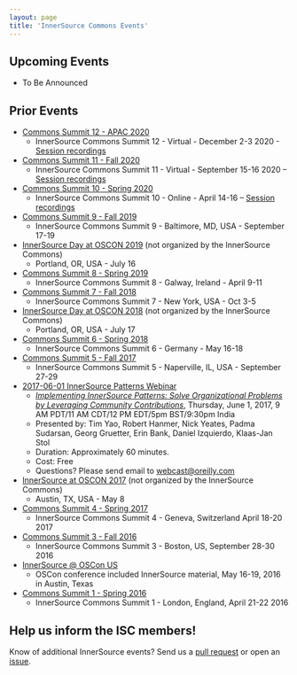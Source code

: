 ```yaml
---
layout: page
title: 'InnerSource Commons Events'
---
```


## Upcoming Events

* To Be Announced

## Prior Events

* [Commons Summit 12 - APAC 2020](isc-apac-dec-2020)
   - InnerSource Commons Summit 12 - Virtual - December 2-3 2020 - [Session recordings](https://www.youtube.com/playlist?list=PLCH-i0B0otNSA4KltJHgcQB6450VI-8pG)
* [Commons Summit 11 - Fall 2020](isc-fall-2020)
   - InnerSource Commons Summit 11 - Virtual - September 15-16 2020 – [Session recordings](https://www.youtube.com/playlist?list=PLCH-i0B0otNQZQt_QzGR9Il_kE4C6cQRy)
* [Commons Summit 10 - Spring 2020](isc-spring-2020)
   - InnerSource Commons Summit 10 - Online - April 14-16 – [Session recordings](https://www.youtube.com/playlist?list=PLCH-i0B0otNQeYBH5QvNRBDA3CMrS9lL9)
* [Commons Summit 9 - Fall 2019](https://jacobgreen197.wixsite.com/mysite-1)
   - InnerSource Commons Summit 9 - Baltimore, MD, USA - September 17-19
* [InnerSource Day at OSCON 2019](https://conferences.oreilly.com/oscon/oscon-or-2019/public/schedule/full/innersource-day) (not organized by the InnerSource Commons)
   - Portland, OR, USA - July 16
* [Commons Summit 8 - Spring 2019](isc-spring-2019)
   - InnerSource Commons Summit 8 - Galway, Ireland - April 9-11
* [Commons Summit 7 - Fall 2018](isc-fall-2018)
    - InnerSource Commons Summit 7 - New York, USA - Oct 3-5
* [InnerSource Day at OSCON 2018](https://conferences.oreilly.com/oscon/oscon-or-2018/public/schedule/full/innersource-day.html) (not organized by the InnerSource Commons)
   - Portland, OR, USA - July 17
* [Commons Summit 6 - Spring 2018](isc-spring-2018)
    - InnerSource Commons Summit 6 - Germany - May 16-18
* [Commons Summit 5 - Fall 2017](isc-fall-2017)
    - InnerSource Commons Summit 5 - Naperville, IL, USA - September 27-29
* [2017-06-01 InnerSource Patterns Webinar](http://www.oreilly.com/pub/e/3884)
    - <em><a href="http://www.oreilly.com/pub/e/3884">Implementing InnerSource Patterns: Solve Organizational Problems by Leveraging Community Contributions</a></em>, Thursday, June 1, 2017, 9 AM PDT/11 AM CDT/12 PM EDT/5pm BST/9:30pm India
    - Presented by: Tim Yao, Robert Hanmer, Nick Yeates, Padma Sudarsan, Georg Gruetter, Erin Bank, Daniel Izquierdo, Klaas-Jan Stol
    - Duration: Approximately 60 minutes.
    - Cost: Free
    - Questions? Please send email to webcast@oreilly.com
* [InnerSource at OSCON 2017](https://web.archive.org/web/20170102075116/http://conferences.oreilly.com/oscon/oscon-tx/public/schedule/grid/public) (not organized by the InnerSource Commons)
   - Austin, TX, USA - May 8
* [Commons Summit 4 - Spring 2017](isc-spring-2017)
    - InnerSource Commons Summit 4 - Geneva, Switzerland April 18-20 2017
* [Commons Summit 3 - Fall 2016](isc-fall-2016)
    - InnerSource Commons Summit 3 - Boston, US, September 28-30 2016
* [InnerSource @ OSCon US](oscon-us-2016)
    - OSCon conference included InnerSource material, May 16-19, 2016 in Austin, Texas
* [Commons Summit 1 - Spring 2016](isc-spring-2016)
    - InnerSource Commons Summit 1 - London, England, April 21-22 2016

## Help us inform the ISC members!

Know of additional InnerSource events? Send us a [pull request](https://github.com/InnerSourceCommons/innersourcecommons.org/pulls) or open an [issue](https://github.com/InnerSourceCommons/innersourcecommons.org/issues).
